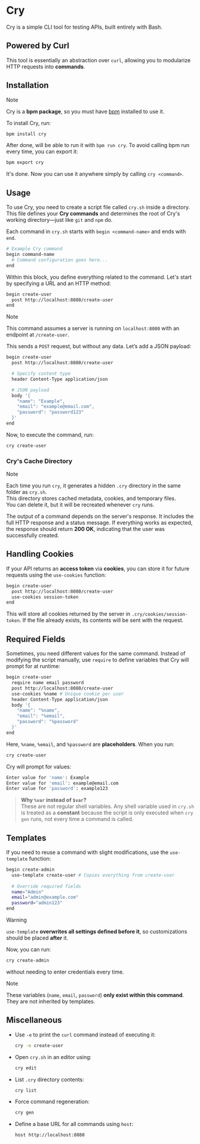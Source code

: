 # Cry

Cry is a simple CLI tool for testing APIs, built entirely with Bash.  

## Powered by Curl  

This tool is essentially an abstraction over `curl`, allowing you to modularize HTTP requests into **commands**.  

## Installation  

> [!NOTE]  
> Cry is a **bpm package**, so you must have [bpm](https://github.com/Raffa064/bpm) installed to use it.  

To install Cry, run:  

```bash
bpm install cry
```

After done, will be able to run it with `bpm run cry`. To avoid calling bpm run every time, you can export it:

```bash
bpm export cry
```

It's done. Now you can use it anywhere simply by calling `cry <command>`.

## Usage  

To use Cry, you need to create a script file called `cry.sh` inside a directory. This file defines your **Cry commands** and determines the root of Cry's working directory—just like `git` and `npm` do.  

Each command in `cry.sh` starts with `begin <command-name>` and ends with `end`.  

```bash
# Example Cry command
begin command-name
  # Command configuration goes here...
end 
```

Within this block, you define everything related to the command. Let's start by specifying a URL and an HTTP method:  

```bash
begin create-user
  post http://localhost:8080/create-user 
end
```

> [!NOTE]  
> This command assumes a server is running on `localhost:8080` with an endpoint at `/create-user`.  

This sends a `POST` request, but without any data. Let’s add a JSON payload:  

```bash
begin create-user
  post http://localhost:8080/create-user 

  # Specify content type
  header Content-Type application/json

  # JSON payload
  body '{
    "name": "Example",
    "email": "example@email.com",
    "password": "password123"
  }'
end
```

Now, to execute the command, run:  

```bash
cry create-user
```

### Cry's Cache Directory  

> [!NOTE]  
> Each time you run `cry`, it generates a hidden `.cry` directory in the same folder as `cry.sh`.  
> This directory stores cached metadata, cookies, and temporary files.  
> You can delete it, but it will be recreated whenever `cry` runs.  

The output of a command depends on the server's response. It includes the full HTTP response and a status message. If everything works as expected, the response should return **200 OK**, indicating that the user was successfully created.  

## Handling Cookies  

If your API returns an **access token** via **cookies**, you can store it for future requests using the `use-cookies` function:  

```bash
begin create-user
  post http://localhost:8080/create-user
  use-cookies session-token
end
```

This will store all cookies returned by the server in `.cry/cookies/session-token`. If the file already exists, its contents will be sent with the request.  

## Required Fields  

Sometimes, you need different values for the same command. Instead of modifying the script manually, use `require` to define variables that Cry will prompt for at runtime:  

```bash
begin create-user
  require name email password
  post http://localhost:8080/create-user
  use-cookies %name # Unique cookie per user
  header Content-Type application/json 
  body '{
    "name": "%name",
    "email": "%email",
    "password": "%password"
  }'
end
```

Here, `%name`, `%email`, and `%password` are **placeholders**. When you run:  

```bash
cry create-user
```

Cry will prompt for values:  

```bash
Enter value for 'name': Example  
Enter value for 'email': example@email.com  
Enter value for 'password': example123  
```

> **Why `%var` instead of `$var`?**  
> These are not regular shell variables. Any shell variable used in `cry.sh` is treated as a **constant** because the script is only executed when `cry gen` runs, not every time a command is called.  

## Templates  

If you need to reuse a command with slight modifications, use the `use-template` function:  

```bash
begin create-admin
  use-template create-user # Copies everything from create-user
  
  # Override required fields
  name="Admin"
  email="admin@example.com"
  password="admin123"
end
```

> [!WARNING]  
> `use-template` **overwrites all settings defined before it**, so customizations should be placed **after** it.  

Now, you can run:  

```bash
cry create-admin
```

without needing to enter credentials every time.  

> [!NOTE]  
> These variables (`name`, `email`, `password`) **only exist within this command**.  
> They are not inherited by templates.  

## Miscellaneous  

- Use `-e` to print the `curl` command instead of executing it:  
  ```bash
  cry -e create-user
  ```
- Open `cry.sh` in an editor using:  
  ```bash
  cry edit
  ```
- List `.cry` directory contents:  
  ```bash
  cry list
  ```
- Force command regeneration:  
  ```bash
  cry gen
  ```
- Define a base URL for all commands using `host`:  
  ```bash
  host http://localhost:8080
  ```
